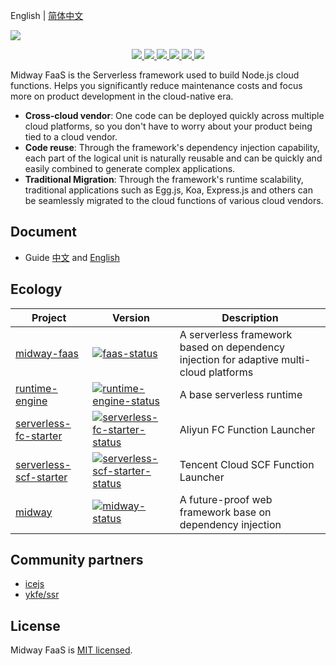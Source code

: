 English | [简体中文](./README.zh-CN.md)


![](https://img.alicdn.com/tfs/TB1HdniCSf2gK0jSZFPXXXsopXa-1000-353.png)

<p align="center">
  <a href="https://www.npmjs.com/package/@midwayjs/faas" alt="npm version">
    <img src="https://img.shields.io/npm/v/@midwayjs/faas.svg?style=for-the-badge&labelColor=000000" />
  </a>
  <a href="./LICENSE" alt="GitHub license">
    <img src="https://img.shields.io/npm/l/@midwayjs/faas?style=for-the-badge&labelColor=000000" />
  </a>
  <a href="https://github.com/midwayjs/midway-faas/actions?query=workflow%3A%22Node.js+CI%22" alt="Node.js CI">
    <img src="https://img.shields.io/badge/Node.js%20CI-passing-brightgreen?style=for-the-badge&labelColor=000000" />
  </a>
  <a href="https://github.com/midwayjs/midway-faas" alt="Activity">
    <img src="https://img.shields.io/github/commit-activity/m/midwayjs/midway-faas?style=for-the-badge&labelColor=000000" />
  </a>
  <a href="https://github.com/midwayjs/midway-faas/graphs/contributors" alt="Contributors">
    <img src="https://img.shields.io/github/contributors/midwayjs/midway-faas?style=for-the-badge&labelColor=000000" />
  </a>
  <a href="https://gitpod.io/#https://github.com/midwayjs/midway-faas" alt="Gitpod Ready-to-Code">
    <img src="https://img.shields.io/badge/Gitpod-Ready--to--Code-blue?logo=gitpod&style=for-the-badge&labelColor=000000" />
  </a>
</p>

Midway FaaS is the Serverless framework used to build Node.js cloud functions. Helps you significantly reduce maintenance costs and focus more on product development in the cloud-native era.

- **Cross-cloud vendor**: One code can be deployed quickly across multiple cloud platforms, so you don't have to worry about your product being tied to a cloud vendor.
- **Code reuse**: Through the framework's dependency injection capability, each part of the logical unit is naturally reusable and can be quickly and easily combined to generate complex applications.
- **Traditional Migration**: Through the framework's runtime scalability, traditional applications such as Egg.js, Koa, Express.js and others can be seamlessly migrated to the cloud functions of various cloud vendors.

## Document

- Guide [中文](https://www.yuque.com/midwayjs/faas) and [English](https://www.yuque.com/midwayjs/faas/quick_start?translate=en)

## Ecology

|    Project         |    Version                                |   Description       |
|----------------|-----------------------------------------|-----------|
| [midway-faas] | [![faas-status]][faas-package] |A serverless framework based on dependency injection for adaptive multi-cloud platforms|
| [runtime-engine] | [![runtime-engine-status]][runtime-engine-package] |A base serverless runtime|
| [serverless-fc-starter] | [![serverless-fc-starter-status]][serverless-fc-starter-package] |Aliyun FC Function Launcher|
| [serverless-scf-starter] | [![serverless-scf-starter-status]][serverless-scf-starter-package] |Tencent Cloud SCF Function Launcher|
| [midway] | [![midway-status]][midway-package] |A future-proof web framework base on dependency injection |


[midway-faas]: https://github.com/midwayjs/midway-faas
[midway]: https://github.com/midwayjs/midway
[runtime-engine]: https://github.com/midwayjs/midway-faas/packages/runtime-engine
[faas-cli]: https://github.com/midwayjs/midway-faas/packages/faas-cli
[serverless-fc-starter]: https://github.com/midwayjs/midway-faas/packages/serverless-fc-starter
[serverless-scf-starter]: https://github.com/midwayjs/midway-faas/packages/serverless-scf-starter

[faas-status]: https://img.shields.io/npm/v/@midwayjs/faas.svg
[midway-status]: https://img.shields.io/npm/v/midway.svg
[runtime-engine-status]: https://img.shields.io/npm/v/@midwayjs/runtime-engine.svg
[serverless-fc-starter-status]: https://img.shields.io/npm/v/@midwayjs/runtime-engine.svg
[serverless-scf-starter-status]: https://img.shields.io/npm/v/@midwayjs/runtime-engine.svg

[faas-package]: https://npmjs.com/package/@midwayjs/faas
[midway-package]: https://npmjs.com/package/midway
[runtime-engine-package]: https://npmjs.com/package/@midwayjs/runtime-engine
[serverless-fc-starter-package]: https://npmjs.com/package/@midwayjs/serverless-fc-starter
[serverless-scf-starter-package]: https://npmjs.com/package/@midwayjs/serverless-scf-starter

## Community partners

- [icejs](https://ice.work/)
- [ykfe/ssr](https://github.com/ykfe/ssr/)

## License

Midway FaaS is [MIT licensed](./LICENSE).
